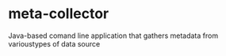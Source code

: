 # meta-collector
Java-based comand line application that gathers metadata from varioustypes of data source
